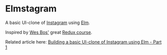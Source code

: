 # Elmstagram

A basic UI-clone of [Instagram][] using [Elm][].

Inspired by [Wes Bos'](https://twitter.com/wesbos) great [Redux course](https://learnredux.com).

Related article here: [Building a basic UI-clone of Instagram using Elm - Part 1](https://bkbooth.me)


  [instagram]: https://www.instagram.com/ "Instagram"
  [elm]: http://elm-lang.org/ "Elm"
